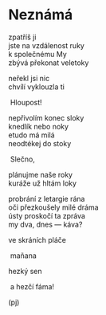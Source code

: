 Neznámá
=======
  
zpatříš ji  
jste na vzdálenost ruky  
k společnému My  
zbývá překonat veletoky  
  
neřekl jsi nic  
chvílí vyklouzla ti  
  
&nbsp;Hloupost!
  
nepřivolím konec sloky  
knedlík nebo noky  
etudo má milá  
neodtékej do stoky
  
&nbsp;Slečno,  

plánujme naše roky  
kuráže už hltám loky

probrání z letargie rána  
oči přezkoušely milé dráma  
ústy proskočí ta zpráva  
my dva, dnes — káva?  
  
ve skráních pláče  
  
&nbsp;mañana  
  
hezký sen  
  
&nbsp;a hezčí fáma!  
  
(pj)
  
